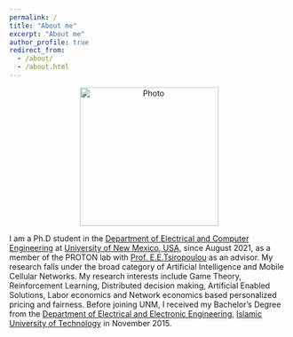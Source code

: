```yaml
---
permalink: /
title: "About me"
excerpt: "About me"
author_profile: true
redirect_from: 
  - /about/
  - /about.html
---
```


<p align="center">
  <img src="https://nafisirtija.github.io/images/unm-ece-logo.png" alt="Photo" style="width: 250px;"/> 
</p>

I am a Ph.D student in the [Department of Electrical and Computer Engineering](http://www.ece.unm.edu) at [University of New Mexico, USA](http://www.unm.edu), since August 2021, as a member of the PROTON lab with [Prof. E.E.Tsiropoulou](http://ece-research.unm.edu/tsiropoulou/index.html) as an advisor. My research falls under the broad category of Artificial Intelligence and Mobile Cellular Networks. My research interests include Game Theory, Reinforcement Learning, Distributed decision making, Artificial Enabled Solutions, Labor economics and Network economics based personalized pricing and fairness. Before joining UNM, I received my Bachelor’s Degree from the [Department of Electrical and Electronic Engineering](https://eee.iutoic-dhaka.edu/), [Islamic University of Technology](https://www.iutoic-dhaka.edu/) in November 2015.

